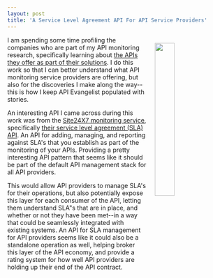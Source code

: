 ```yaml
---
layout: post
title: 'A Service Level Agreement API For API Service Providers'
---
```

<p><img style="padding: 15px;" src="https://s3.amazonaws.com/kinlane-productions/bw-icons/bw-service-level-agreements.png" alt="" width="30%" align="right" /></p>
<p>I am spending some time profiling the companies who are part of my API monitoring research, specifically learning about <a href="http://monitoring.apievangelist.com/organizations/">the APIs they offer as part of their solutions</a>. I do this work so that I can better understand what API monitoring service providers are offering, but also for the discoveries I make along the way--this is how I keep API Evangelist populated with stories.&nbsp;</p>
<p>An interesting API I came across during this work was from the <a href="https://www.site24x7.com">Site24X7 monitoring service</a>, specifically <a href="https://www.site24x7.com/help/api/#sla-settings">their service level agreement (SLA) API</a>. An API for adding, managing, and reporting against SLA's that you establish as part of the monitoring of your APIs. Providing a pretty interesting API pattern that seems like it should be part of the default API management stack for all API providers.</p>
<p>This would allow API providers to manage SLA's for their operations, but also potentially expose this layer for each consumer of the API, letting them understand SLA"s that are in place, and whether or not they have been met--in a way that could be seamlessly integrated with existing systems. An API for SLA management for API providers seems like it could also be a standalone operation as well, helping broker this layer of the API economy, and provide a rating system for how well API providers are holding up their end of the API contract.</p>
